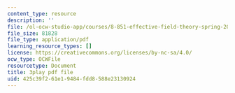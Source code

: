 ```yaml
---
content_type: resource
description: ''
file: /ol-ocw-studio-app/courses/8-851-effective-field-theory-spring-2013/425c39f261e19484fdd8588e23130924_wwSNCM7e9VA.pdf
file_size: 81828
file_type: application/pdf
learning_resource_types: []
license: https://creativecommons.org/licenses/by-nc-sa/4.0/
ocw_type: OCWFile
resourcetype: Document
title: 3play pdf file
uid: 425c39f2-61e1-9484-fdd8-588e23130924
---
```

